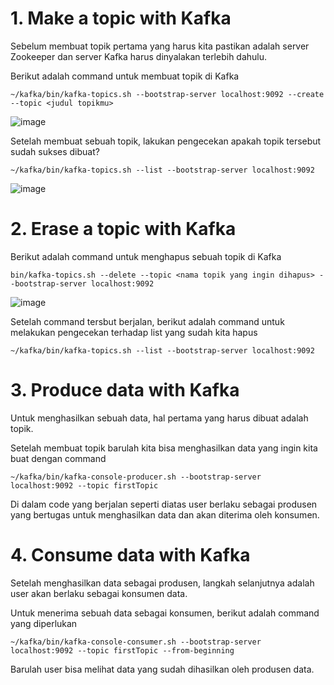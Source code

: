 # 1. Make a topic with Kafka

Sebelum membuat topik pertama yang harus kita pastikan adalah server Zookeeper dan server Kafka harus dinyalakan terlebih dahulu.

Berikut adalah command untuk membuat topik di Kafka

```
~/kafka/bin/kafka-topics.sh --bootstrap-server localhost:9092 --create --topic <judul topikmu>
```
![image](https://github.com/user-attachments/assets/592988e4-2084-4b8a-8ddd-7d3c106e3034)

Setelah membuat sebuah topik, lakukan pengecekan apakah topik tersebut sudah sukses dibuat?

```
~/kafka/bin/kafka-topics.sh --list --bootstrap-server localhost:9092
```
![image](https://github.com/user-attachments/assets/b1041446-f750-496b-b3e7-32552fec9d86)

# 2. Erase a topic with Kafka

Berikut adalah command untuk menghapus sebuah topik di Kafka

```
bin/kafka-topics.sh --delete --topic <nama topik yang ingin dihapus> --bootstrap-server localhost:9092
```
![image](https://github.com/user-attachments/assets/16e97064-fa86-4b11-ac81-915770d1ce9a)

Setelah command tersbut berjalan, berikut adalah command untuk melakukan pengecekan terhadap list yang sudah kita hapus

```
~/kafka/bin/kafka-topics.sh --list --bootstrap-server localhost:9092
```

# 3. Produce data with Kafka

Untuk menghasilkan sebuah data, hal pertama yang harus dibuat adalah topik.

Setelah membuat topik barulah kita bisa menghasilkan data yang ingin kita buat dengan command

```
~/kafka/bin/kafka-console-producer.sh --bootstrap-server localhost:9092 --topic firstTopic
```

Di dalam code yang berjalan seperti diatas user berlaku sebagai produsen yang bertugas untuk menghasilkan data dan akan diterima oleh konsumen.

# 4. Consume data with Kafka

Setelah menghasilkan data sebagai produsen, langkah selanjutnya adalah user akan berlaku sebagai konsumen data.

Untuk menerima sebuah data sebagai konsumen, berikut adalah command yang diperlukan

```
~/kafka/bin/kafka-console-consumer.sh --bootstrap-server localhost:9092 --topic firstTopic --from-beginning
```

Barulah user bisa melihat data yang sudah dihasilkan oleh produsen data.
